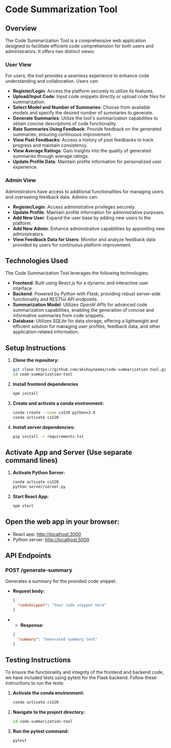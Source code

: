 # Code Summarization Tool

## Overview
The Code Summarization Tool is a comprehensive web application designed to facilitate efficient code comprehension for both users and administrators. It offers two distinct views:

### User View
For users, the tool provides a seamless experience to enhance code understanding and collaboration. Users can:

- **Register/Login**: Access the platform securely to utilize its features.
- **Upload/Input Code**: Input code snippets directly or upload code files for summarization.
- **Select Model and Number of Summaries**: Choose from available models and specify the desired number of summaries to generate.
- **Generate Summaries**: Utilize the tool's summarization capabilities to obtain concise descriptions of code functionality.
- **Rate Summaries Using Feedback**: Provide feedback on the generated summaries, ensuring continuous improvement.
- **View Past Feedbacks**: Access a history of past feedbacks to track progress and maintain consistency.
- **View Average Ratings**: Gain insights into the quality of generated summaries through average ratings.
- **Update Profile Data**: Maintain profile information for personalized user experience.

### Admin View
Administrators have access to additional functionalities for managing users and overseeing feedback data. Admins can:

- **Register/Login**: Access administrative privileges securely.
- **Update Profile**: Maintain profile information for administrative purposes.
- **Add New User**: Expand the user base by adding new users to the platform.
- **Add New Admin**: Enhance administrative capabilities by appointing new administrators.
- **View Feedback Data for Users**: Monitor and analyze feedback data provided by users for continuous platform improvement.

## Technologies Used

The Code Summarization Tool leverages the following technologies:

- **Frontend**: Built using *React.js* for a dynamic and interactive user interface.
- **Backend**: Powered by *Python* with *Flask*, providing robust server-side functionality and RESTful API endpoints.
- **Summarization Model**: Utilizes *OpenAI APIs* for advanced code summarization capabilities, enabling the generation of concise and informative summaries from code snippets.
- **Database**: Utilizes *SQLite* for data storage, offering a lightweight and efficient solution for managing user profiles, feedback data, and other application-related information.

## Setup Instructions
1. **Clone the repository:**
   ```bash
   git clone https://github.com/akshayneema/code-summarization-tool.git
   cd code-summarization-tool

2. **Install frontend dependencies**
   ```bash
   npm install

3. **Create and activate a conda environment:**
   ```bash
   conda create --name cs520 python=3.9
   conda activate cs520

4. **Install server dependencies:**
   ```bash
   pip install -r requirements.txt

## Activate App and Server (Use separate command lines)

1. **Activate Python Server:**
   ```bash
   conda activate cs520
   python server/server.py

2. **Start React App:**
   ```bash
   npm start

## Open the web app in your browser:
- React app: [http://localhost:3000](http://localhost:3000)
- Python server: [http://localhost:5000](http://localhost:5000)

## API Endpoints

### POST /generate-summary
Generates a summary for the provided code snippet.

- **Request body:**
  ```json
  {
    "codeSnippet": "Your code snippet here"
  }

- - **Response:**
  ```json
  {
    "summary": "Generated summary text"
  }

## Testing Instructions

To ensure the functionality and integrity of the frontend and backend code, we have included tests using pytest for the Flask backend. Follow these instructions to run the tests:

1. **Activate the conda environment:**
   ```bash
   conda activate cs520

2. **Navigate to the project directory:**
   ```bash
   cd code-summarization-tool

3. **Run the pytest command:**
   ```bash
   pytest

